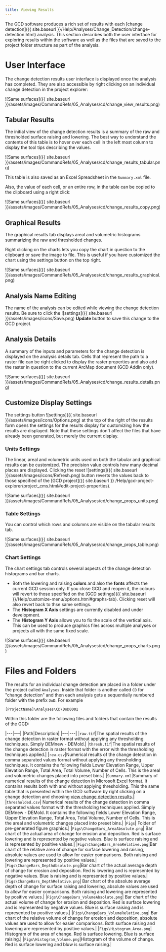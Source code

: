 ```yaml
---
title: Viewing Results
---
```


The GCD software produces a rich set of results with each [change detection]({{ site.baseurl }}/Help/Analyses/Change_Detection/change-detection.html) analysis. This section describes both the user interface for exploring results within the software as well as the files that are saved to the project folder structure as part of the analysis.

# User Interface

The change detection results user interface is displayed once the analysis has completed. They are also accessible by right clicking on an individual change detection in the project explorer:

![Same surfaces]({{ site.baseurl }}/assets/images/CommandRefs/05_Analyses/cd/change_view_results.png)

## Tabular Results

The initial view of the change detection results is a summary of the raw and thresholded surface raising and lowering. The best way to understand the contents of this table is to hover over each cell in the left most column to display the tool tips describing the values.

![Same surfaces]({{ site.baseurl }}/assets/images/CommandRefs/05_Analyses/cd/change_results_tabular.png)

This table is also saved as an Excel Spreadsheet in the `Summary.xml` file.

Also, the value of each cell, or an entire row, in the table can be copied to the clipboard using a right click:

![Same surfaces]({{ site.baseurl }}/assets/images/CommandRefs/05_Analyses/cd/change_results_copy.png)

## Graphical Results

The graphical results tab displays areal and volumetric histograms summarizing the raw and thresholded changes.

Right clicking on the charts lets you copy the chart in question to the clipboard or save the image to file. This is useful if you have customized the chart using the settings button on the top right.

![Same surfaces]({{ site.baseurl }}/assets/images/CommandRefs/05_Analyses/cd/change_results_graphical.png)

## Analysis Name Editing

The name of the analysis can be edited while viewing the change detection results. Be sure to click the ![settings]({{ site.baseurl }}/assets/images/icons/Save.png) **Update** button to save this change to the GCD project.

## Analysis Details

A summary of the inputs and parameters for the change detection is displayed on the analysis details tab. Cells that represent the path to a raster file can be right clicked to display the raster properties and also add the raster in question to the current ArcMap document (GCD AddIn only).

![Same surfaces]({{ site.baseurl }}/assets/images/CommandRefs/05_Analyses/cd/change_results_details.png)

## Customize Display Settings

The settings button ![settings]({{ site.baseurl }}/assets/images/icons/Options.png) at the top of the right of the results form opens the settings for the results display for customizing how the results are displayed. Note that these settings don't affect the files that have already been generated, but merely the current display.

### Units Settings

The linear, areal and volumetric units used on both the tabular and graphical results can be customized. The precision value controls how many decimal places are displayed. Clicking the reset ![settings]({{ site.baseurl }}/assets/images/icons/Refresh.png) button reverts the values back to those specified of the [GCD project]({{ site.baseurl }} /Help/gcd-project-explorer/project_cms.html#edit-project-properties).

![Same surfaces]({{ site.baseurl }}/assets/images/CommandRefs/05_Analyses/cd/change_props_units.png)

### Table Settings

You can control which rows and columns are visible on the tabular results tab.

![Same surfaces]({{ site.baseurl }}/assets/images/CommandRefs/05_Analyses/cd/change_props_table.png)

### Chart Settings

The chart settings tab controls several aspects of the change detection histograms and bar charts.

* Both the lowering and raising **colors** and also the **fonts** affects the current GCD session only. If you close GCD and reopen it, the colours will revert to those specified on the [GCD settings]({{ site.baseurl }}/Help/customize-menu/options.html#graphs-tab). Clicking reset will also revert back to thse same settings.
* The **Histogram X Axis** settings are currently disabled and under development.
* The **Histogram Y Axis** allows you to fix the scale of the vertical axis. This can be used to produce graphics files across multiple analyses or projects all with the same fixed scale.

![Same surfaces]({{ site.baseurl }}/assets/images/CommandRefs/05_Analyses/cd/change_props_charts.png)

# Files and Folders


The results for an individual change detection are placed in a folder under the project called `Analyses`. Inside that folder is another called `CD` for "change detection" and then each analysis gets a sequentially numbered folder with the prefix `DoD`. For example

```
[ProjectName]\Analyses\CD\DoD0001
```

Within this folder are the following files and folders that contain the results of the GCD:

|---|---|
|Path|Description|
|---|---|
|`raw.tif`|The spatial results of the change detection in raster format without applying any thresholding techniques. Simply DEMnew - DEMold.|
|`thresh.tif`|The spatial results of the change detection in raster format with the error with the thresholding techniques applied.|
|`raw.csv`|Numerical results of the change detection in comma separated values format without applying any thresholding techniques. It contains the following fields Lower Elevation Range, Upper Elevation Range, Total Area, Total Volume, Number of Cells. This is the areal and volumetric changes placed into preset bins.|
|`Summary.xml`|Summary of numerical results of the change detection in Microsoft Excel format. It contains results both with and without applying thresholding. This the same table that is presented within the GCD software by right clicking on a change detection and choosing [view change detection results]().|
|`thresholded.csv`| Numerical results of the change detection in comma separated values format with the thresholding techniques applied. Simply DEMnew - DEMold. It contains the following fields Lower Elevation Range, Upper Elevation Range, Total Area, Total Volume, Number of Cells. This is the areal and volumetric changes placed into preset bins.|
|`Figs`| Folder of pre-generated figure graphics.|
|`Figs\ChangeBars_AreaAbsolute.png`| Bar chart of the actual area of change for erosion and deposition. Red is surface lowering and is represented by negative values. Blue is surface raising and is represented by positive values.|
|`Figs\ChangeBars_AreaRelative.png`|Bar chart of the relative area of change for surface lowering and raising, absolute values are used to allow for easier comparisons. Both raising and lowering are represented by positive values.|
|`Figs\ChangeBars_DepthAbsolute.png`|Bar chart of the actual average depth of change for erosion and deposition. Red is lowering and is represented by negative values. Blue is raising and is represented by positive values.|
|`Figs\ChangeBars_DepthRelative.png`| Bar chart of the absolute average depth of change for surface raising and lowering, absolute values are used to allow for easier comparisons. Both raising and lowering are represented by positive values.|
|`Figs\ChangeBars_VolumeAbsolute.png`| Bar chart of the actual volume of change for erosion and deposition. Red is surface lowering and is represented by negative values. Blue is surface raising and is represented by positive values.|
|`Figs\ChangeBars_VolumeRelative.png`| Bar chart of the relative volume of change for erosion and deposition, absolute values are used to allow for easier comparisons. Both surface raising and lowering are represented by positive values.|
|`Figs\Histogram_Area.png`| Histogram of the area of change. Red is surface lowering. Blue is surface raising.|
|`Figs\Histogram_Volume.png`|Histogram of the volume of change. Red is surface lowering and bluw is surface raising.|
